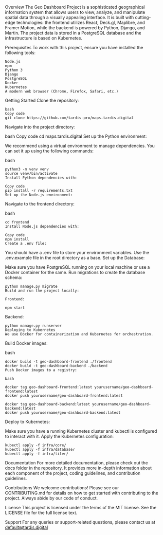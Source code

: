 Overview
The Geo Dashboard Project is a sophisticated geographical information system that allows users to view, analyze, and manipulate spatial data through a visually appealing interface. It is built with cutting-edge technologies: the frontend utilizes React, Deck.gl, Maplibre, and Framer Motion, while the backend is powered by Python, Django, and Martin. The project data is stored in a PostgreSQL database and the infrastructure is based on Kubernetes.

Prerequisites
To work with this project, ensure you have installed the following tools:
```
Node.js
npm
Python 3
Django
PostgreSQL
Docker
Kubernetes
A modern web browser (Chrome, Firefox, Safari, etc.)
```
Getting Started
Clone the repository:
```
bash
Copy code
git clone https://github.com/tardis-pro/maps.tardis.digital
```
Navigate into the project directory:

bash
Copy code
cd maps.tardis.digital
Set up the Python environment:

We recommend using a virtual environment to manage dependencies. You can set it up using the following commands:

bash
```
python3 -m venv venv
source venv/bin/activate
Install Python dependencies with:

Copy code
pip install -r requirements.txt
Set up the Node.js environment:
```
Navigate to the frontend directory:

bash
```
cd frontend
Install Node.js dependencies with:

Copy code
npm install
Create a .env file:
```
You should have a .env file to store your environment variables. Use the .env.example file in the root directory as a base.
Set up the Database:

Make sure you have PostgreSQL running on your local machine or use a Docker container for the same.
Run migrations to create the database schema:

```
python manage.py migrate
Build and run the project locally:

Frontend:

npm start
```
Backend:
```
python manage.py runserver
Deploying to Kubernetes
We use Docker for containerization and Kubernetes for orchestration.
```
Build Docker images:

bash
```
docker build -t geo-dashboard-frontend ./frontend
docker build -t geo-dashboard-backend ./backend
Push Docker images to a registry:

bash

docker tag geo-dashboard-frontend:latest yourusername/geo-dashboard-frontend:latest
docker push yourusername/geo-dashboard-frontend:latest

docker tag geo-dashboard-backend:latest yourusername/geo-dashboard-backend:latest
docker push yourusername/geo-dashboard-backend:latest
```
Deploy to Kubernetes:

Make sure you have a running Kubernetes cluster and kubectl is configured to interact with it.
Apply the Kubernetes configuration:
```
kubectl apply -f infra/core/
kubectl apply -f infra/database/
kubectl apply -f infra/tiler/

```
Documentation
For more detailed documentation, please check out the docs folder in the repository. It provides more in-depth information about each component of the project, coding guidelines, and contribution guidelines.

Contributions
We welcome contributions! Please see our CONTRIBUTING.md for details on how to get started with contributing to the project. Always abide by our code of conduct.

License
This project is licensed under the terms of the MIT license. See the LICENSE file for the full license text.

Support
For any queries or support-related questions, please contact us at default@tardis.digital

